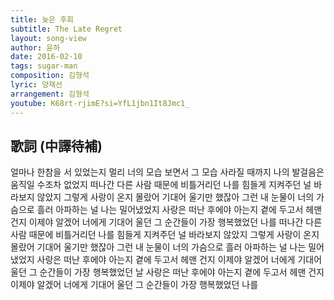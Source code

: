 ```yaml
---
title: 늦은 후회
subtitle: The Late Regret
layout: song-view
author: 윤하
date: 2016-02-10
tags: sugar-man
composition: 김형석
lyric: 양재선
arrangement: 김형석
youtube: K68rt-rjimE?si=YfL1jbn1It8Jmc1_
---
```


## 歌詞 (中譯待補)

얼마나 한참을 서 있었는지
멀리 너의 모습 보면서
그 모습 사라질 때까지
나의 발걸음은
움직일 수조차 없었지
떠나간 다른 사람 때문에
비틀거리던 나를
힘들게 지켜주던 널
바라보지 않았지
그렇게 사랑이 온지 몰랐어
기대어 울기만 했잖아
그런 내 눈물이 너의 가슴으로
흘러 아파하는 널
나는 밀어냈었지
사랑은 떠난 후에야 아는지
곁에 두고서 헤맨 건지
이제야 알겠어
너에게 기대어 울던 그 순간들이
가장 행복했었던 나를
떠나간 다른 사람 때문에
비틀거리던 나를
힘들게 지켜주던 널
바라보지 않았지
그렇게 사랑이 온지 몰랐어
기대어 울기만 했잖아
그런 내 눈물이 너의 가슴으로
흘러 아파하는 널
나는 밀어냈었지
사랑은 떠난 후에야 아는지
곁에 두고서 헤맨 건지
이제야 알겠어
너에게 기대어 울던 그 순간들이
가장 행복했었던 날
사랑은 떠난 후에야 아는지
곁에 두고서 헤맨 건지
이제야 알겠어
너에게 기대어 울던 그 순간들이
가장 행복했었던 나를
